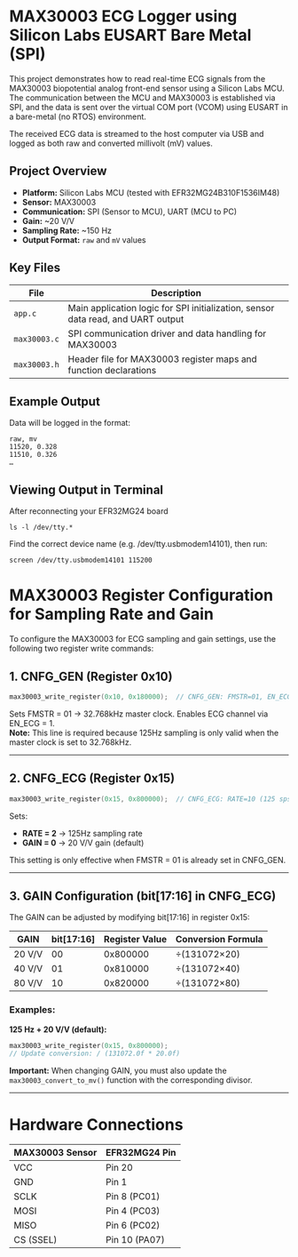 # MAX30003 ECG Logger using Silicon Labs EUSART Bare Metal (SPI)

This project demonstrates how to read real-time ECG signals from the MAX30003 biopotential analog front-end sensor using a Silicon Labs MCU. The communication between the MCU and MAX30003 is established via SPI, and the data is sent over the virtual COM port (VCOM) using EUSART in a bare-metal (no RTOS) environment.

The received ECG data is streamed to the host computer via USB and logged as both raw and converted millivolt (mV) values.

## Project Overview

- **Platform:** Silicon Labs MCU (tested with EFR32MG24B310F1536IM48)
- **Sensor:** MAX30003 
- **Communication:** SPI (Sensor to MCU), UART (MCU to PC)
- **Gain:** ~20 V/V  
- **Sampling Rate:** ~150 Hz
- **Output Format:** `raw` and `mV` values

## Key Files

| File            | Description                                                                 |
|-----------------|-----------------------------------------------------------------------------|
| `app.c`         | Main application logic for SPI initialization, sensor data read, and UART output |
| `max30003.c`    | SPI communication driver and data handling for MAX30003                    |
| `max30003.h`    | Header file for MAX30003 register maps and function declarations           |

## Example Output

Data will be logged in the format:
```
raw, mv
11520, 0.328
11510, 0.326
…
```
## Viewing Output in Terminal

After reconnecting your EFR32MG24 board
```
ls -l /dev/tty.*
```
Find the correct device name (e.g. /dev/tty.usbmodem14101), then run:
```
screen /dev/tty.usbmodem14101 115200
```
# MAX30003 Register Configuration for Sampling Rate and Gain

To configure the MAX30003 for ECG sampling and gain settings, use the following two register write commands:

## 1. CNFG_GEN (Register 0x10)
```c
max30003_write_register(0x10, 0x180000);  // CNFG_GEN: FMSTR=01, EN_ECG=1
```

Sets FMSTR = 01 → 32.768kHz master clock. Enables ECG channel via EN_ECG = 1.  
**Note:** This line is required because 125Hz sampling is only valid when the master clock is set to 32.768kHz.

---

## 2. CNFG_ECG (Register 0x15)
```c
max30003_write_register(0x15, 0x800000);  // CNFG_ECG: RATE=10 (125 sps), GAIN=00 (20 V/V)
```

Sets:
- **RATE = 2** → 125Hz sampling rate
- **GAIN = 0** → 20 V/V gain (default)

This setting is only effective when FMSTR = 01 is already set in CNFG_GEN.

---

## 3. GAIN Configuration (bit[17:16] in CNFG_ECG)

The GAIN can be adjusted by modifying bit[17:16] in register 0x15:

| GAIN | bit[17:16] | Register Value | Conversion Formula |
|------|-----------|----------------|-------------------|
| 20 V/V | 00 | 0x800000 | ÷(131072×20) |
| 40 V/V | 01 | 0x810000 | ÷(131072×40) |
| 80 V/V | 10 | 0x820000 | ÷(131072×80) |

### Examples:

**125 Hz + 20 V/V (default):**
```c
max30003_write_register(0x15, 0x800000);
// Update conversion: / (131072.0f * 20.0f)
```

**Important:** When changing GAIN, you must also update the `max30003_convert_to_mv()` function with the corresponding divisor.

---

# Hardware Connections
| MAX30003 Sensor | EFR32MG24 Pin |
|--------|--------------|
| VCC | Pin 20 |
| GND | Pin 1 |
| SCLK | Pin 8 (PC01) |
| MOSI | Pin 4 (PC03) | 
| MISO | Pin 6 (PC02)| 
| CS (SSEL)   | Pin 10 (PA07)|
